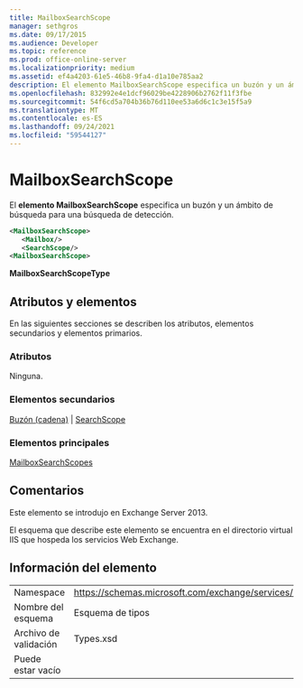 ```yaml
---
title: MailboxSearchScope
manager: sethgros
ms.date: 09/17/2015
ms.audience: Developer
ms.topic: reference
ms.prod: office-online-server
ms.localizationpriority: medium
ms.assetid: ef4a4203-61e5-46b8-9fa4-d1a10e785aa2
description: El elemento MailboxSearchScope especifica un buzón y un ámbito de búsqueda para una búsqueda de detección.
ms.openlocfilehash: 832992e4e1dcf96029be4228906b2762f11f3fbe
ms.sourcegitcommit: 54f6cd5a704b36b76d110ee53a6d6c1c3e15f5a9
ms.translationtype: MT
ms.contentlocale: es-ES
ms.lasthandoff: 09/24/2021
ms.locfileid: "59544127"
---
```

# <a name="mailboxsearchscope"></a>MailboxSearchScope

El **elemento MailboxSearchScope** especifica un buzón y un ámbito de búsqueda para una búsqueda de detección. 
  
```XML
<MailboxSearchScope>
   <Mailbox/>
   <SearchScope/>
<MailboxSearchScope>
```

**MailboxSearchScopeType**

## <a name="attributes-and-elements"></a>Atributos y elementos

En las siguientes secciones se describen los atributos, elementos secundarios y elementos primarios.
  
### <a name="attributes"></a>Atributos

Ninguna.
  
### <a name="child-elements"></a>Elementos secundarios

[Buzón (cadena)](mailbox-string.md)  |  [SearchScope](searchscope.md)
  
### <a name="parent-elements"></a>Elementos principales

[MailboxSearchScopes](mailboxsearchscopes.md)
  
## <a name="remarks"></a>Comentarios

Este elemento se introdujo en Exchange Server 2013.
  
El esquema que describe este elemento se encuentra en el directorio virtual IIS que hospeda los servicios Web Exchange.
  
## <a name="element-information"></a>Información del elemento

|||
|:-----|:-----|
|Namespace  <br/> |https://schemas.microsoft.com/exchange/services/2006/types  <br/> |
|Nombre del esquema  <br/> |Esquema de tipos  <br/> |
|Archivo de validación  <br/> |Types.xsd  <br/> |
|Puede estar vacío  <br/> ||
   

